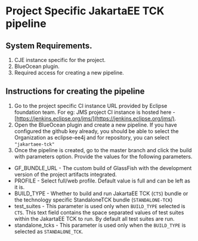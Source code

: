# Project Specific JakartaEE TCK pipeline
## System Requirements.
1. CJE instance specific for the project.
2. BlueOcean plugin.
3. Required access for creating a new pipeline.

## Instructions for creating the pipeline
  1. Go to the project specific CI instance URL provided by Eclipse foundation team. For eg: JMS project CI instance is hosted here - [https://jenkins.eclipse.org/jms/](https://jenkins.eclipse.org/jms/).
  2. Open the BlueOcean plugin and create a new pipeline. If you have configured the github key already, you should be able to select the Organization as eclipse-ee4j and for repository, you can select `"jakartaee-tck"`
  3. Once the pipeline is created, go to the master branch and click the build with parameters option. Provide the values for the following parameters.
- GF_BUNDLE_URL	- The custom build of GlassFish with the development version of the project artifacts integrated.
- PROFILE - Select full/web profile. Default value is full and can be left as it is.
- BUILD_TYPE - Whether to build and run JakartaEE TCK (`CTS`) bundle or the technology specific StandaloneTCK bundle (`STANDALONE-TCK`)
- test_suites - This parameter is used only when `BUILD_TYPE` selected is `CTS`. This text field contains the space separated values of test suites within the JakartaEE TCK to run. By default all test suites are run.
- standalone_tcks - This parameter is used only when the `BUILD_TYPE` is selected as `STANDALONE_TCK`.
